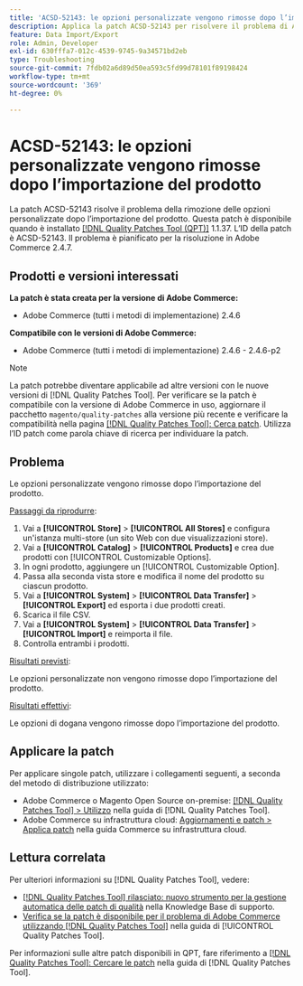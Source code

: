 ```yaml
---
title: 'ACSD-52143: le opzioni personalizzate vengono rimosse dopo l’importazione del prodotto'
description: Applica la patch ACSD-52143 per risolvere il problema di Adobe Commerce, per cui le opzioni di personalizzazione vengono rimosse dopo l’importazione del prodotto.
feature: Data Import/Export
role: Admin, Developer
exl-id: 630fffa7-012c-4539-9745-9a34571bd2eb
type: Troubleshooting
source-git-commit: 7fdb02a6d89d50ea593c5fd99d78101f89198424
workflow-type: tm+mt
source-wordcount: '369'
ht-degree: 0%

---
```


# ACSD-52143: le opzioni personalizzate vengono rimosse dopo l’importazione del prodotto

La patch ACSD-52143 risolve il problema della rimozione delle opzioni personalizzate dopo l’importazione del prodotto. Questa patch è disponibile quando è installato [[!DNL Quality Patches Tool (QPT)]](https://experienceleague.adobe.com/it/docs/commerce-operations/tools/quality-patches-tool/quality-patches-tool-to-self-serve-quality-patches) 1.1.37. L’ID della patch è ACSD-52143. Il problema è pianificato per la risoluzione in Adobe Commerce 2.4.7.

## Prodotti e versioni interessati

**La patch è stata creata per la versione di Adobe Commerce:**

* Adobe Commerce (tutti i metodi di implementazione) 2.4.6

**Compatibile con le versioni di Adobe Commerce:**

* Adobe Commerce (tutti i metodi di implementazione) 2.4.6 - 2.4.6-p2

>[!NOTE]
>
>La patch potrebbe diventare applicabile ad altre versioni con le nuove versioni di [!DNL Quality Patches Tool]. Per verificare se la patch è compatibile con la versione di Adobe Commerce in uso, aggiornare il pacchetto `magento/quality-patches` alla versione più recente e verificare la compatibilità nella pagina [[!DNL Quality Patches Tool]: Cerca patch](https://experienceleague.adobe.com/tools/commerce-quality-patches/index.html?lang=it). Utilizza l’ID patch come parola chiave di ricerca per individuare la patch.

## Problema

Le opzioni personalizzate vengono rimosse dopo l’importazione del prodotto.

<u>Passaggi da riprodurre</u>:

1. Vai a **[!UICONTROL Store]** > **[!UICONTROL All Stores]** e configura un&#39;istanza multi-store (un sito Web con due visualizzazioni store).
1. Vai a **[!UICONTROL Catalog]** > **[!UICONTROL Products]** e crea due prodotti con [!UICONTROL Customizable Options].
1. In ogni prodotto, aggiungere un [!UICONTROL Customizable Option].
1. Passa alla seconda vista store e modifica il nome del prodotto su ciascun prodotto.
1. Vai a **[!UICONTROL System]** > **[!UICONTROL Data Transfer]** > **[!UICONTROL Export]** ed esporta i due prodotti creati.
1. Scarica il file CSV.
1. Vai a **[!UICONTROL System]** > **[!UICONTROL Data Transfer]** > **[!UICONTROL Import]** e reimporta il file.
1. Controlla entrambi i prodotti.

<u>Risultati previsti</u>:

Le opzioni personalizzate non vengono rimosse dopo l’importazione del prodotto.

<u>Risultati effettivi</u>:

Le opzioni di dogana vengono rimosse dopo l’importazione del prodotto.

## Applicare la patch

Per applicare singole patch, utilizzare i collegamenti seguenti, a seconda del metodo di distribuzione utilizzato:

* Adobe Commerce o Magento Open Source on-premise: [[!DNL Quality Patches Tool] > Utilizzo](/help/tools/quality-patches-tool/usage.md) nella guida di [!DNL Quality Patches Tool].
* Adobe Commerce su infrastruttura cloud: [Aggiornamenti e patch > Applica patch](https://experienceleague.adobe.com/docs/commerce-cloud-service/user-guide/develop/upgrade/apply-patches.html?lang=it) nella guida Commerce su infrastruttura cloud.

## Lettura correlata

Per ulteriori informazioni su [!DNL Quality Patches Tool], vedere:

* [[!DNL Quality Patches Tool] rilasciato: nuovo strumento per la gestione automatica delle patch di qualità](https://experienceleague.adobe.com/it/docs/commerce-operations/tools/quality-patches-tool/quality-patches-tool-to-self-serve-quality-patches) nella Knowledge Base di supporto.
* [Verifica se la patch è disponibile per il problema di Adobe Commerce utilizzando  [!DNL Quality Patches Tool]](/help/tools/quality-patches-tool/patches-available-in-qpt/check-patch-for-magento-issue-with-magento-quality-patches.md) nella guida di [!UICONTROL Quality Patches Tool].


Per informazioni sulle altre patch disponibili in QPT, fare riferimento a [[!DNL Quality Patches Tool]: Cercare le patch](https://experienceleague.adobe.com/tools/commerce-quality-patches/index.html?lang=it) nella guida di [!DNL Quality Patches Tool].
